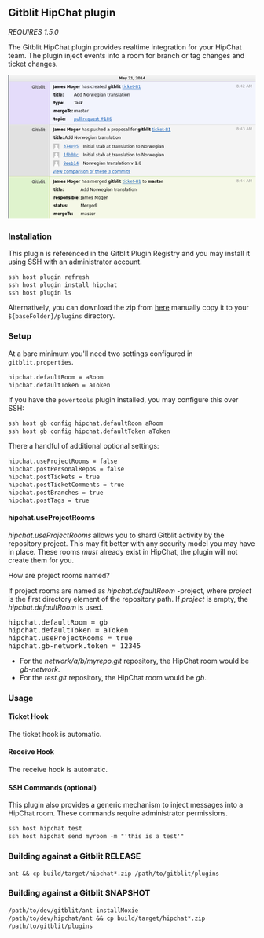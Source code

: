 ## Gitblit HipChat plugin

*REQUIRES 1.5.0*

The Gitblit HipChat plugin provides realtime integration for your HipChat team.  The plugin inject events into a room for branch or tag changes and ticket changes.

![example](example.png "Example integration")

### Installation

This plugin is referenced in the Gitblit Plugin Registry and you may install it using SSH with an administrator account.

    ssh host plugin refresh
    ssh host plugin install hipchat
    ssh host plugin ls

Alternatively, you can download the zip from [here](http://plugins.gitblit.com) manually copy it to your `${baseFolder}/plugins` directory.

### Setup

At a bare minimum you'll need two settings configured in `gitblit.properties`.

    hipchat.defaultRoom = aRoom
    hipchat.defaultToken = aToken

If you have the `powertools` plugin installed, you may configure this over SSH:

    ssh host gb config hipchat.defaultRoom aRoom
    ssh host gb config hipchat.defaultToken aToken

There a handful of additional optional settings:

    hipchat.useProjectRooms = false
    hipchat.postPersonalRepos = false
    hipchat.postTickets = true
    hipchat.postTicketComments = true
    hipchat.postBranches = true
    hipchat.postTags = true

#### hipchat.useProjectRooms

*hipchat.useProjectRooms* allows you to shard Gitblit activity by the repository project.  This may fit better with any security model you may have in place.  These rooms *must* already exist in HipChat, the plugin will not create them for you.

How are project rooms named?

If project rooms are named as *hipchat.defaultRoom* -project, where *project* is the first directory element of the repository path.  If *project* is empty, the *hipchat.defaultRoom* is used.

<pre>
hipchat.defaultRoom = gb
hipchat.defaultToken = aToken
hipchat.useProjectRooms = true
hipchat.gb-network.token = 12345
</pre>

- For the *network/a/b/myrepo.git* repository, the HipChat room would be *gb-network*.
- For the *test.git* repository, the HipChat room would be *gb*.

### Usage

#### Ticket Hook

The ticket hook is automatic.

#### Receive Hook

The receive hook is automatic.

#### SSH Commands (optional)

This plugin also provides a generic mechanism to inject messages into a HipChat room.  These commands require administrator permissions.

    ssh host hipchat test
    ssh host hipchat send myroom -m "'this is a test'"

### Building against a Gitblit RELEASE

    ant && cp build/target/hipchat*.zip /path/to/gitblit/plugins

### Building against a Gitblit SNAPSHOT

    /path/to/dev/gitblit/ant installMoxie
    /path/to/dev/hipchat/ant && cp build/target/hipchat*.zip /path/to/gitblit/plugins


